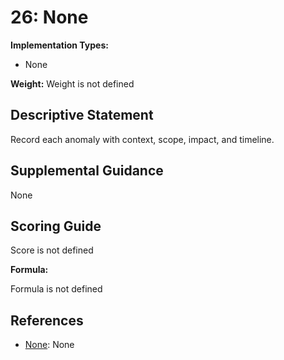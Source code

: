 # 26: None

**Implementation Types:**

- None

**Weight:** Weight is not defined

## Descriptive Statement

Record each anomaly with context, scope, impact, and timeline.

## Supplemental Guidance

None

## Scoring Guide

Score is not defined

**Formula:**

Formula is not defined

## References

- [None](None): None

